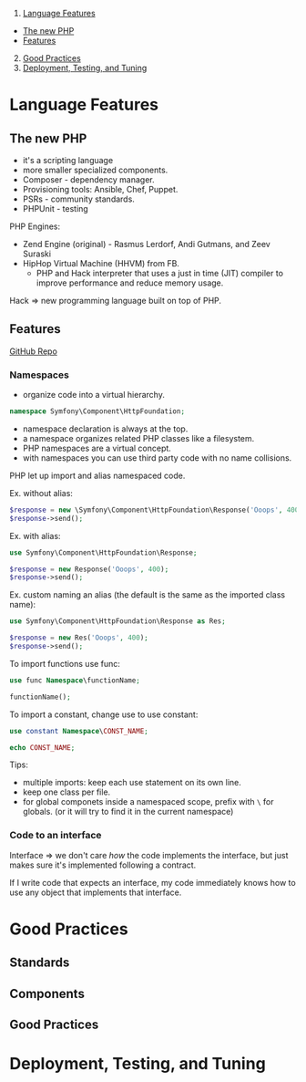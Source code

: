 1. [Language Features](#language-features)
  * [The new PHP](#the-new-php)
  * [Features](#features)
2. [Good Practices](#good-practices)
3. [Deployment, Testing, and Tuning](#deployment-testing-and-tuning)

# Language Features

## The new PHP

* it's a scripting language 
* more smaller specialized components.
* Composer - dependency manager.
* Provisioning tools: Ansible, Chef, Puppet.
* PSRs - community standards.
* PHPUnit - testing

PHP Engines:
* Zend Engine (original) - Rasmus Lerdorf, Andi Gutmans, and Zeev Suraski
* HipHop Virtual Machine (HHVM) from FB.
  * PHP and Hack interpreter that uses a just in time (JIT) compiler to improve performance and reduce memory usage.

Hack => new programming language built on top of PHP.

## Features

[GitHub Repo](https://github.com/codeguy/modern-php)

### Namespaces

* organize code into a virtual hierarchy.

```php 
namespace Symfony\Component\HttpFoundation;
```

* namespace declaration is always at the top.
* a namespace organizes related PHP classes like a filesystem.
* PHP namespaces are a virtual concept.
* with namespaces you can use third party code with no name collisions.

PHP let up import and alias namespaced code.

Ex. without alias:
```php
$response = new \Symfony\Component\HttpFoundation\Response('Ooops', 400);
$response->send();
```

Ex. with alias:
```php
use Symfony\Component\HttpFoundation\Response;

$response = new Response('Ooops', 400);
$response->send();
```

Ex. custom naming an alias (the default is the same as the imported class name):
```php
use Symfony\Component\HttpFoundation\Response as Res;

$response = new Res('Ooops', 400);
$response->send();
```

To import functions use func:
```php
use func Namespace\functionName;

functionName();
```

To import a constant, change use to use constant:
```php
use constant Namespace\CONST_NAME;

echo CONST_NAME;
```

Tips:
* multiple imports: keep each use statement on its own line.
* keep one class per file.
* for global componets inside a namespaced scope, prefix with `\` for globals. (or it will try to find it in the current namespace)

### Code to an interface

Interface => we don't care *how* the code implements the interface, but just makes sure it's implemented following a contract.

If I write code that expects an interface, my code immediately knows how to use any object that implements that interface.

# Good Practices

## Standards

## Components

## Good Practices

# Deployment, Testing, and Tuning

